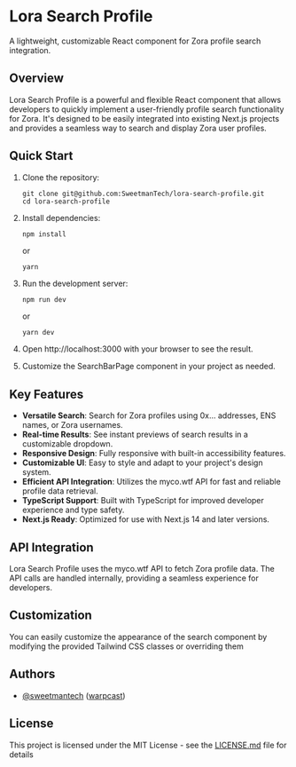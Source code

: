 # Lora Search Profile

A lightweight, customizable React component for Zora profile search integration.

## Overview

Lora Search Profile is a powerful and flexible React component that allows developers to quickly implement a user-friendly profile search functionality for Zora. It's designed to be easily integrated into existing Next.js projects and provides a seamless way to search and display Zora user profiles.

## Quick Start

1. Clone the repository:

   ```
   git clone git@github.com:SweetmanTech/lora-search-profile.git
   cd lora-search-profile
   ```

2. Install dependencies:

   ```
   npm install
   ```

   or

   ```
   yarn
   ```

3. Run the development server:

   ```bash
   npm run dev
   ```

   or

   ```
   yarn dev
   ```

4. Open http://localhost:3000 with your browser to see the result.
5. Customize the SearchBarPage component in your project as needed.

## Key Features

- **Versatile Search**: Search for Zora profiles using 0x... addresses, ENS names, or Zora usernames.
- **Real-time Results**: See instant previews of search results in a customizable dropdown.
- **Responsive Design**: Fully responsive with built-in accessibility features.
- **Customizable UI**: Easy to style and adapt to your project's design system.
- **Efficient API Integration**: Utilizes the myco.wtf API for fast and reliable profile data retrieval.
- **TypeScript Support**: Built with TypeScript for improved developer experience and type safety.
- **Next.js Ready**: Optimized for use with Next.js 14 and later versions.

## API Integration

Lora Search Profile uses the myco.wtf API to fetch Zora profile data. The API calls are handled internally, providing a seamless experience for developers.

## Customization

You can easily customize the appearance of the search component by modifying the provided Tailwind CSS classes or overriding them

## Authors

- [@sweetmantech](https://github.com/sweetmantech) ([warpcast](https://warpcast.com/sweetman-eth))

## License

This project is licensed under the MIT License - see the [LICENSE.md](LICENSE.md) file for details
